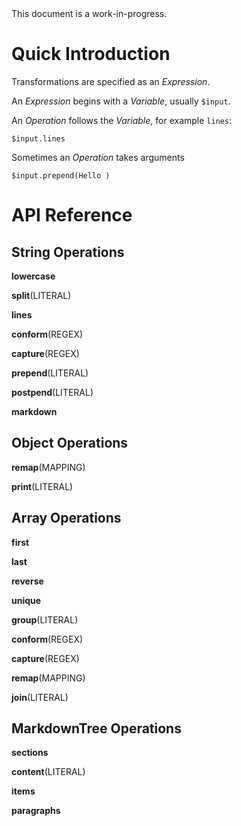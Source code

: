 <div class="OLSKDecorNotice">
This document is a work-in-progress.
</div>

# Quick Introduction

Transformations are specified as an *Expression*.

An *Expression* begins with a *Variable*, usually `$input`.

An *Operation* follows the *Variable*, for example `lines`:

```
$input.lines
```

Sometimes an *Operation* takes arguments

```
$input.prepend(Hello )
```

# API Reference

## String Operations

__lowercase__

__split__(LITERAL)

__lines__

__conform__(REGEX)

__capture__(REGEX)

__prepend__(LITERAL)

__postpend__(LITERAL)

__markdown__

## Object Operations

__remap__(MAPPING)

__print__(LITERAL)

## Array Operations

__first__

__last__

__reverse__

__unique__

__group__(LITERAL)

__conform__(REGEX)

__capture__(REGEX)

__remap__(MAPPING)

__join__(LITERAL)

## MarkdownTree Operations

__sections__

__content__(LITERAL)

__items__

__paragraphs__
